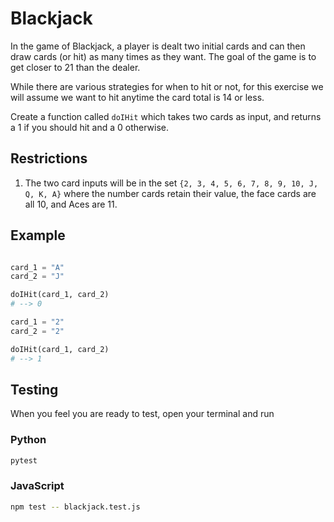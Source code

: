 # Blackjack

In the game of Blackjack, a player is dealt two initial cards and can then draw cards (or hit) as many times as they want. The goal of the game is to get closer to 21 than the dealer.

While there are various strategies for when to hit or not, for this exercise we will assume we want to hit anytime the card total is 14 or less. 

Create a function called `doIHit` which takes two cards as input, and returns a 1 if you should hit and a 0 otherwise. 

## Restrictions

1. The two card inputs will be in the set `{2, 3, 4, 5, 6, 7, 8, 9, 10, J, Q, K, A}` where the number cards retain their value, the face cards are all 10, and Aces are 11. 

## Example

```python

card_1 = "A"
card_2 = "J"

doIHit(card_1, card_2)
# --> 0

card_1 = "2"
card_2 = "2"

doIHit(card_1, card_2)
# --> 1

```

## Testing

When you feel you are ready to test, open your terminal and run 

### Python

```bash
pytest 
```

### JavaScript
```bash
npm test -- blackjack.test.js
```
